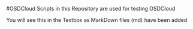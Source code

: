 #OSDCloud
Scripts in this Repository are used for testing OSDCloud

You will see this in the Textbox as MarkDown files (md)
have been added